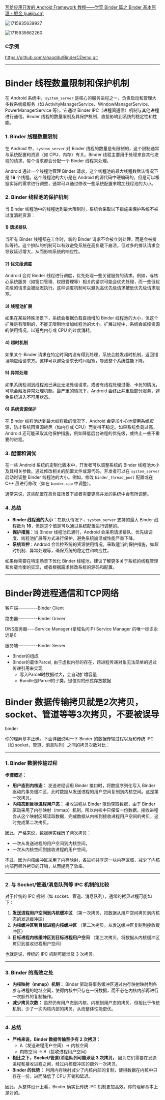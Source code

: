 [写给应用开发的 Android Framework 教程——学穿 Binder 篇之 Binder 基本原理 - 掘金 (juejin.cn)](https://juejin.cn/post/7210175991837392933)

![1715935639927](image/Binder基本原理/1715935639927.png)


![1715935662260](image/Binder基本原理/1715935662260.png)


### C示例

https://github.com/ahaoddu/BinderCDemo.git

---

# Binder 线程数量限制和保护机制

在 Android 系统中，`system_server` 是核心的服务进程之一，负责启动和管理大多数系统级服务（如 ActivityManagerService、WindowManagerService、PowerManagerService 等）。它通过 Binder IPC（进程间通信）机制与其他进程进行通信。Binder 线程的数量限制及其保护机制，直接影响到系统的稳定性和性能。

### 1. Binder 线程数量限制

在 Android 中，`system_server` 对 Binder 线程的数量是有限制的，这个限制通常与系统配置和资源（如 CPU、内存）有关。Binder 线程主要用于处理来自其他进程的请求。每个请求都会分配一个 Binder 线程来处理。

Android 通过一个线程池管理 Binder 请求，这个线程池的最大线程数默认情况下是 **16** 个线程。这个线程池的大小是在 Android 的源代码中硬编码的，但是可以根据实际的需求进行调整，通常可以通过修改一些系统配置来增加线程池的大小。

### 2. Binder 线程池的保护机制

当 Binder 线程池中的线程达到最大限制时，系统会采取以下措施来保护系统不被过度消耗资源：

#### 1) **请求排队**

当所有 Binder 线程都在工作时，新的 Binder 请求不会被立刻处理，而是会被排队等待。这个排队的机制可以有效避免系统在高负载下崩溃，但过多的排队请求会导致延迟增大，从而影响系统的响应性。

#### 2) **优先级调度**

Android 会对 Binder 线程进行调度，优先处理一些关键服务的请求。例如，与核心系统服务（如窗口管理、权限管理等）相关的请求可能会优先处理，而一些低优先级的请求会被延迟执行。这种调度机制可以避免高优先级请求被低优先级请求阻塞。

#### 3) **线程池扩展**

如果在某些特殊场景下，系统会根据负载自动增加 Binder 线程池的大小，但这个扩展是有限制的，不能无限制地增加线程池的大小。扩展过程中，系统会监控资源的使用情况，以避免内存或 CPU 的过度消耗。

#### 4) **超时机制**

如果某个 Binder 请求在特定时间内没有得到处理，系统会触发超时机制，返回错误响应给请求方。这样可以避免请求长时间阻塞，导致整个系统性能下降。

#### 5) **异常处理**

如果系统检测到线程池已满且无法处理请求，或者有线程处理过慢、卡死的情况，可能会触发异常处理机制。最严重的情况下，Android 会终止并重启部分服务，避免系统进入不可用状态。

#### 6) **系统资源保护**

在 Binder 线程池达到最大线程数的情况下，Android 会更加小心地使用系统资源，防止系统因资源耗尽（如内存或 CPU）而变得不稳定。如果系统负载过高，Android 还可能采取其他保护措施，例如降低后台进程的优先级，或终止一些不重要的进程。

### 3. 配置和调优

在一些 Android 系统的定制化版本中，开发者可以调整系统的 Binder 线程池大小及其相关参数。通过修改相关的配置文件或源代码，开发者可以在 `system_server` 启动时调整 Binder 线程池的大小。例如，修改 `binder_thread_pool` 配置或在 C++ 层进行修改（如在 `binder.cpp` 中调整）。

通常来说，这些配置在高负载场景下或者需要更高并发的系统中会有所调整。

### 4. 总结

- **Binder 线程池的大小**：在默认情况下，`system_server` 支持的最大 Binder 线程数为 **16**，但是这个值是可以通过系统配置进行调整的。
- **保护措施**：当 Binder 线程池已满时，Android 会采用请求排队、优先级调度、线程池扩展等方式进行保护，避免系统崩溃或性能严重下降。
- **系统监控**：Android 会监控系统的资源使用情况，采取适当的保护措施，如超时机制、异常处理等，确保系统的稳定性和响应性。

如果你需要在特定场景下优化 Binder 线程池，建议了解更多关于系统的线程管理和负载均衡的实现，或者根据需求修改系统的源码和配置。

---

# Binder跨进程通信和TCP网络

客户端----------Binder Client

路由器----------Binder Drivier

DNS服务器----Service Manager           (拿域名问IP)  Service Manager 的唯一标识永远是0

服务端----------Binder Server



- Binder的组成
- Binder的载体Parcel,
  由于虚拟内存的存在，跨进程传递对象无法简单的通过传递引用来实现
  - 写入Parcel时数据过大，会自动扩增容量
  - Bundle是Parcel的子类，键值对的形式存放数据



# Binder 数据传输拷贝就是2次拷贝，socket、管道等等3次拷贝，不要被误导

binder

你的理解基本正确。下面详细说明一下 Binder 的数据传输过程以及和传统 IPC（如 socket、管道、消息队列）之间的拷贝次数对比：

------

### 1. Binder 数据传输过程

**步骤概述：**

- **用户态到内核态：**
   发送进程调用 Binder 接口时，将数据序列化写入 Binder 驱动的事务缓冲区，此时数据从发送进程的用户空间复制到内核空间。这是第一次拷贝。
- **内核态到目标进程用户态：**
   接收进程从 Binder 驱动获取数据，由于 Binder 驱动采用了内存映射（mmap）机制，所以内核中只保留一份数据。接收进程会从这个映射区域读取数据，完成数据从内核到接收进程用户空间的拷贝，这时完成第二次拷贝。

因此，严格来说，数据确实经历了两次拷贝：

- 一次从发送进程的用户空间到内核空间，
- 一次从内核空间到接收进程的用户空间。

不过，因为内核缓冲区采用了内存映射，各进程共享这一块内存区域，减少了内核内部再额外拷贝的开销，从而提高了效率。

------

### 2. 与 Socket/管道/消息队列等 IPC 机制的比较

对于传统的 IPC 机制（如 socket、管道、消息队列），通常的拷贝过程可能如下：

1. **发送进程用户空间到内核缓冲区**
    （第一次拷贝，把数据从用户空间拷贝到内核态的发送缓冲区）
2. **内核缓冲区到目标进程内核缓冲区**
    （第二次拷贝，从发送缓冲区复制到接收缓冲区）
3. **目标进程内核缓冲区到目标进程用户空间**
    （第三次拷贝，将数据从内核缓冲区拷贝到接收进程用户空间）

也就是说，传统的 IPC 机制可能涉及 3 次拷贝。

------

### 3. Binder 的高效之处

- **内核映射（mmap）机制：**
   Binder 驱动将事务缓冲区通过内存映射映射到各参与进程的地址空间，使得内核中只存在一份数据，而不必在内核内部再进行一次额外的复制操作。
- **减少拷贝次数：**
   虽然仍有用户态到内核、内核到用户态的拷贝，但相比于传统机制，少了一次内核内部的拷贝，从而整体性能更优。

------

### 4. 总结

- **严格来说，Binder 数据传输至少有 2 次拷贝：**
  - A（发送进程用户空间）→ 内核空间
  - 内核空间 → B（接收进程用户空间）
- **相比之下，Socket/管道/消息队列可能涉及 3 次拷贝，**
   因为它们需要在发送进程和接收进程之间，经过内核缓冲区的额外一次拷贝。
- **Binder 的优势：**
   利用内存映射减少了内核内部的复制，使得数据在内核中只存在一份，进而降低了 CPU 开销和延迟。

因此，从整体设计上看，Binder 确实比传统 IPC 机制更加高效。你的理解基本上是对的。